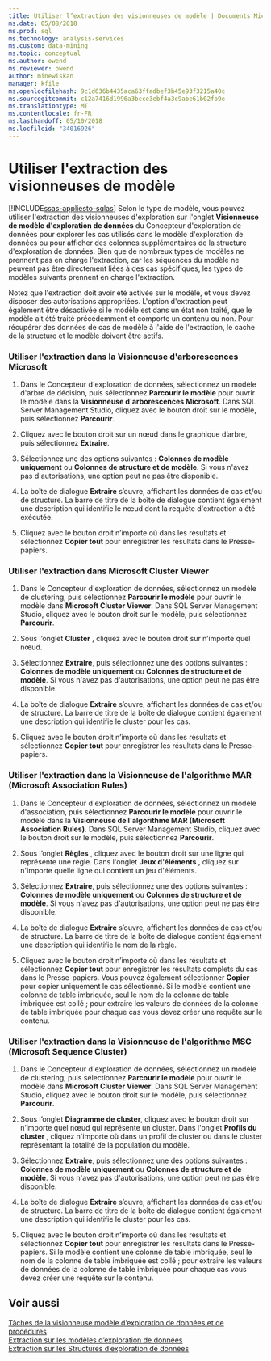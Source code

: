 ```yaml
---
title: Utiliser l’extraction des visionneuses de modèle | Documents Microsoft
ms.date: 05/08/2018
ms.prod: sql
ms.technology: analysis-services
ms.custom: data-mining
ms.topic: conceptual
ms.author: owend
ms.reviewer: owend
author: minewiskan
manager: kfile
ms.openlocfilehash: 9c1d636b4435aca63ffadbef3b45e93f3215a40c
ms.sourcegitcommit: c12a7416d1996a3bcce3ebf4a3c9abe61b02fb9e
ms.translationtype: MT
ms.contentlocale: fr-FR
ms.lasthandoff: 05/10/2018
ms.locfileid: "34016926"
---
```

# <a name="use-drillthrough-from-the-model-viewers"></a>Utiliser l'extraction des visionneuses de modèle
[!INCLUDE[ssas-appliesto-sqlas](../../includes/ssas-appliesto-sqlas.md)]
  Selon le type de modèle, vous pouvez utiliser l'extraction des visionneuses d'exploration sur l'onglet **Visionneuse de modèle d'exploration de données** du Concepteur d'exploration de données pour explorer les cas utilisés dans le modèle d'exploration de données ou pour afficher des colonnes supplémentaires de la structure d'exploration de données. Bien que de nombreux types de modèles ne prennent pas en charge l'extraction, car les séquences du modèle ne peuvent pas être directement liées à des cas spécifiques, les types de modèles suivants prennent en charge l'extraction.  
  
 Notez que l'extraction doit avoir été activée sur le modèle, et vous devez disposer des autorisations appropriées. L'option d'extraction peut également être désactivée si le modèle est dans un état non traité, que le modèle ait été traité précédemment et comporte un contenu ou non. Pour récupérer des données de cas de modèle à l'aide de l'extraction, le cache de la structure et le modèle doivent être actifs.  
  
### <a name="use-drillthrough-in-the-microsoft-tree-viewer"></a>Utiliser l'extraction dans la Visionneuse d'arborescences Microsoft  
  
1.  Dans le Concepteur d'exploration de données, sélectionnez un modèle d'arbre de décision, puis sélectionnez **Parcourir le modèle** pour ouvrir le modèle dans la **Visionneuse d'arborescences Microsoft**. Dans SQL Server Management Studio, cliquez avec le bouton droit sur le modèle, puis sélectionnez **Parcourir**.  
  
2.  Cliquez avec le bouton droit sur un nœud dans le graphique d’arbre, puis sélectionnez **Extraire**.  
  
3.  Sélectionnez une des options suivantes : **Colonnes de modèle uniquement** ou **Colonnes de structure et de modèle**. Si vous n'avez pas d'autorisations, une option peut ne pas être disponible.  
  
4.  La boîte de dialogue **Extraire** s’ouvre, affichant les données de cas et/ou de structure. La barre de titre de la boîte de dialogue contient également une description qui identifie le nœud dont la requête d'extraction a été exécutée.  
  
5.  Cliquez avec le bouton droit n’importe où dans les résultats et sélectionnez **Copier tout** pour enregistrer les résultats dans le Presse-papiers.  
  
### <a name="use-drillthrough-in-the-microsoft-cluster-viewer"></a>Utiliser l'extraction dans Microsoft Cluster Viewer  
  
1.  Dans le Concepteur d'exploration de données, sélectionnez un modèle de clustering, puis sélectionnez **Parcourir le modèle** pour ouvrir le modèle dans **Microsoft Cluster Viewer**. Dans SQL Server Management Studio, cliquez avec le bouton droit sur le modèle, puis sélectionnez **Parcourir**.  
  
2.  Sous l’onglet **Cluster** , cliquez avec le bouton droit sur n’importe quel nœud.  
  
3.  Sélectionnez **Extraire**, puis sélectionnez une des options suivantes : **Colonnes de modèle uniquement** ou **Colonnes de structure et de modèle**. Si vous n'avez pas d'autorisations, une option peut ne pas être disponible.  
  
4.  La boîte de dialogue **Extraire** s’ouvre, affichant les données de cas et/ou de structure. La barre de titre de la boîte de dialogue contient également une description qui identifie le cluster pour les cas.  
  
5.  Cliquez avec le bouton droit n’importe où dans les résultats et sélectionnez **Copier tout** pour enregistrer les résultats dans le Presse-papiers.  
  
### <a name="use-drillthrough-in-the-microsoft-association-rules-viewer"></a>Utiliser l'extraction dans la Visionneuse de l'algorithme MAR (Microsoft Association Rules)  
  
1.  Dans le Concepteur d'exploration de données, sélectionnez un modèle d'association, puis sélectionnez **Parcourir le modèle** pour ouvrir le modèle dans la **Visionneuse de l'algorithme MAR (Microsoft Association Rules)**. Dans SQL Server Management Studio, cliquez avec le bouton droit sur le modèle, puis sélectionnez **Parcourir**.  
  
2.  Sous l’onglet **Règles** , cliquez avec le bouton droit sur une ligne qui représente une règle. Dans l'onglet **Jeux d'éléments** , cliquez sur n'importe quelle ligne qui contient un jeu d'éléments.  
  
3.  Sélectionnez **Extraire**, puis sélectionnez une des options suivantes : **Colonnes de modèle uniquement** ou **Colonnes de structure et de modèle**. Si vous n'avez pas d'autorisations, une option peut ne pas être disponible.  
  
4.  La boîte de dialogue **Extraire** s’ouvre, affichant les données de cas et/ou de structure. La barre de titre de la boîte de dialogue contient également une description qui identifie le nom de la règle.  
  
5.  Cliquez avec le bouton droit n’importe où dans les résultats et sélectionnez **Copier tout** pour enregistrer les résultats complets du cas dans le Presse-papiers. Vous pouvez également sélectionner **Copier** pour copier uniquement le cas sélectionné. Si le modèle contient une colonne de table imbriquée, seul le nom de la colonne de table imbriquée est collé ; pour extraire les valeurs de données de la colonne de table imbriquée pour chaque cas vous devez créer une requête sur le contenu.  
  
### <a name="use-drillthrough-in-the-microsoft-sequence-cluster-viewer"></a>Utiliser l'extraction dans la Visionneuse de l'algorithme MSC (Microsoft Sequence Cluster)  
  
1.  Dans le Concepteur d'exploration de données, sélectionnez un modèle de clustering, puis sélectionnez **Parcourir le modèle** pour ouvrir le modèle dans **Microsoft Cluster Viewer**. Dans SQL Server Management Studio, cliquez avec le bouton droit sur le modèle, puis sélectionnez **Parcourir**.  
  
2.  Sous l’onglet **Diagramme de cluster**, cliquez avec le bouton droit sur n’importe quel nœud qui représente un cluster. Dans l'onglet **Profils du cluster** , cliquez n'importe où dans un profil de cluster ou dans le cluster représentant la totalité de la population du modèle.  
  
3.  Sélectionnez **Extraire**, puis sélectionnez une des options suivantes : **Colonnes de modèle uniquement** ou **Colonnes de structure et de modèle**. Si vous n'avez pas d'autorisations, une option peut ne pas être disponible.  
  
4.  La boîte de dialogue **Extraire** s’ouvre, affichant les données de cas et/ou de structure. La barre de titre de la boîte de dialogue contient également une description qui identifie le cluster pour les cas.  
  
5.  Cliquez avec le bouton droit n’importe où dans les résultats et sélectionnez **Copier tout** pour enregistrer les résultats dans le Presse-papiers. Si le modèle contient une colonne de table imbriquée, seul le nom de la colonne de table imbriquée est collé ; pour extraire les valeurs de données de la colonne de table imbriquée pour chaque cas vous devez créer une requête sur le contenu.  
  
## <a name="see-also"></a>Voir aussi  
 [Tâches de la visionneuse modèle d’exploration de données et de procédures](../../analysis-services/data-mining/mining-model-viewer-tasks-and-how-tos.md)   
 [Extraction sur les modèles d’exploration de données](../../analysis-services/data-mining/drillthrough-on-mining-models.md)   
 [Extraction sur les Structures d’exploration de données](../../analysis-services/data-mining/drillthrough-on-mining-structures.md)  
  
  

